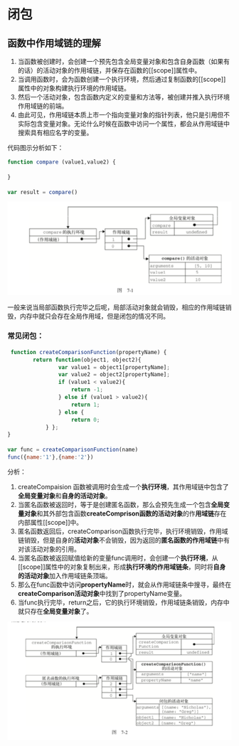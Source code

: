 # 闭包

## 函数中作用域链的理解

1. 当函数被创建时，会创建一个预先包含全局变量对象和包含自身函数（如果有的话）的活动对象的作用域链，并保存在函数的\[\[scope\]\]属性中。
2. 当调用函数时，会为函数创建一个执行环境，然后通过复制函数的\[\[scope\]\]属性中的对象构建执行环境的作用域链。
3. 然后一个活动对象，包含函数内定义的变量和方法等，被创建并推入执行环境作用域链的前端。
4. 由此可见，作用域链本质上市一个指向变量对象的指针列表，他只是引用但不实际包含变量对象。无论什么时候在函数中访问一个属性，都会从作用域链中搜索具有相应名字的变量。

代码图示分析如下：

```js
function compare (value1,value2) {
    
}

var result = compare()
```

![](/assets/import8.png)

一般来说当局部函数执行完毕之后呢，局部活动对象就会销毁，相应的作用域链销毁，内存中就只会存在全局作用域，但是闭包的情况不同。



### 常见闭包：

```js
 function createComparisonFunction(propertyName) {
        return function(object1, object2){
                var value1 = object1[propertyName];
                var value2 = object2[propertyName];
                if (value1 < value2){
                    return -1;
                } else if (value1 > value2){
                    return 1;
                } else {
                    return 0;
            } };
}

var func = createComparisonFunction(name)
func({name:'1'},{name:'2'})
```

分析：

1. createCompaision 函数被调用时会生成一个**执行环境**，其作用域链中包含了**全局变量对象**和**自身的活动对象**。
2. 当匿名函数被返回时，等于是创建匿名函数，那么会预先生成一个包含**全局变量对象**和其外部包含函数**createComprison函数的活动对象**的作**用域链**存在内部属性\[\[scope\]\]中。
3. 匿名函数返回后，createComparison函数执行完毕，执行环境销毁，作用域链销毁，但是自身的**活动对象**不会销毁，因为返回的**匿名函数的作用域链**中有对该活动对象的引用。
4. 当匿名函数被返回赋值给新的变量func调用时，会创建一个**执行环境**，从\[\[scope\]\]属性中的对象复制出来，形成**执行环境的作用域链条**，同时将**自身的活动对象**加入作用域链条顶端。
5. 那么在func函数中访问**propertyName**时，就会从作用域链条中搜寻，最终在**createComparison活动对象**中找到了propertyName变量。
6. 当func执行完毕，return之后，它的执行环境销毁，作用域链条销毁，内存中就只存在**全局变量对象**了。



![](/assets/import9.png)





